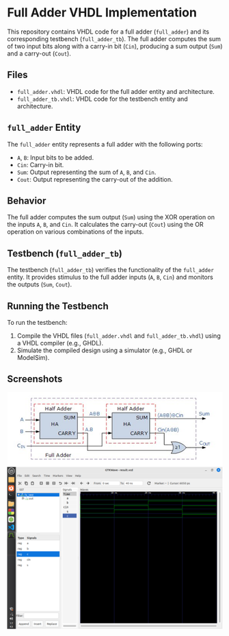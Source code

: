 # Full Adder VHDL Implementation

This repository contains VHDL code for a full adder (`full_adder`) and its corresponding testbench (`full_adder_tb`). The full adder computes the sum of two input bits along with a carry-in bit (`Cin`), producing a sum output (`Sum`) and a carry-out (`Cout`).

## Files

- `full_adder.vhdl`: VHDL code for the full adder entity and architecture.
- `full_adder_tb.vhdl`: VHDL code for the testbench entity and architecture.

## `full_adder` Entity

The `full_adder` entity represents a full adder with the following ports:

- `A`, `B`: Input bits to be added.
- `Cin`: Carry-in bit.
- `Sum`: Output representing the sum of `A`, `B`, and `Cin`.
- `Cout`: Output representing the carry-out of the addition.

## Behavior

The full adder computes the sum output (`Sum`) using the XOR operation on the inputs `A`, `B`, and `Cin`. It calculates the carry-out (`Cout`) using the OR operation on various combinations of the inputs.

## Testbench (`full_adder_tb`)

The testbench (`full_adder_tb`) verifies the functionality of the `full_adder` entity. It provides stimulus to the full adder inputs (`A`, `B`, `Cin`) and monitors the outputs (`Sum`, `Cout`).

## Running the Testbench

To run the testbench:

1. Compile the VHDL files (`full_adder.vhdl` and `full_adder_tb.vhdl`) using a VHDL compiler (e.g., GHDL).
2. Simulate the compiled design using a simulator (e.g., GHDL or ModelSim).

## Screenshots 
![FullAdder](fa_bd.jpg)
![FullAdder](fulladder.png)
